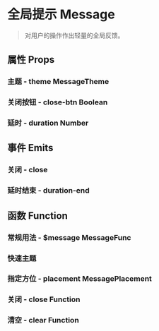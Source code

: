 <!--
 * @Author: Quarter
 * @Date: 2022-01-05 01:59:50
 * @LastEditTime: 2022-02-13 10:30:19
 * @LastEditors: Quarter
 * @Description: 全局提示
 * @FilePath: /t-ui-kit/documents/docs/Message/README.md
-->
<script setup>
import { ComponentDemo } from "documents/components";

exposeComponent("ComponentDemo");
</script>

# 全局提示 Message

> 对用户的操作作出轻量的全局反馈。

## 属性 Props

### 主题 - theme <t-tag theme="primary" variant="light">MessageTheme</t-tag>

<component-demo url="/documents/docs/Message/ThemeDemo.vue"></component-demo>

### 关闭按钮 - close-btn <t-tag theme="primary" variant="light">Boolean</t-tag>

<component-demo url="/documents/docs/Message/CloseBtnDemo.vue"></component-demo>

### 延时 - duration <t-tag theme="primary" variant="light">Number</t-tag>

<component-demo url="/documents/docs/Message/DurationDemo.vue"></component-demo>

## 事件 Emits

### 关闭 - close

<component-demo url="/documents/docs/Message/EmitCloseDemo.vue"></component-demo>

### 延时结束 - duration-end

<component-demo url="/documents/docs/Message/EmitDurationEndDemo.vue"></component-demo>

## 函数 Function

### 常规用法 - $message <t-tag theme="primary" variant="light">MessageFunc</t-tag>

<component-demo url="/documents/docs/Message/FunctionDemo.vue"></component-demo>

### 快速主题

<component-demo url="/documents/docs/Message/FuncThemeDemo.vue"></component-demo>

### 指定方位 - placement <t-tag theme="primary" variant="light">MessagePlacement</t-tag>

<component-demo url="/documents/docs/Message/FuncPlacementDemo.vue"></component-demo>

### 关闭 - close <t-tag theme="primary" variant="light">Function</t-tag>

<component-demo url="/documents/docs/Message/FuncCloseDemo.vue"></component-demo>

### 清空 - clear <t-tag theme="primary" variant="light">Function</t-tag>

<component-demo url="/documents/docs/Message/FuncClearDemo.vue"></component-demo>